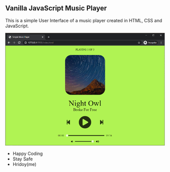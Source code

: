 ## Vanilla JavaScript Music Player
This is a simple User Interface of a music player created in HTML, CSS and JavaScript.

![Output](/output/html-css.png)

- Happy Coding
- Stay Safe
- Hridoy(me)